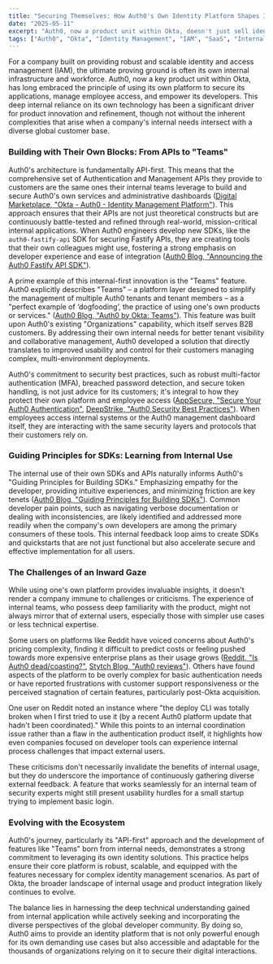 ```yaml
---
title: "Securing Themselves: How Auth0's Own Identity Platform Shapes Its Innovations"
date: "2025-05-11"
excerpt: "Auth0, now a product unit within Okta, doesn't just sell identity solutions; it lives by them. This post explores how Auth0's practice of using its own platform for internal authentication, API security, and developer tooling has driven product innovation like the 'Teams' feature, while also examining the complexities and criticisms that can arise when a company is its own first customer."
tags: ["Auth0", "Okta", "Identity Management", "IAM", "SaaS", "Internal Usage", "Product Development", "API Security", "Developer Experience", "Cybersecurity"]
---
```


For a company built on providing robust and scalable identity and access management (IAM), the ultimate proving ground is often its own internal infrastructure and workforce. Auth0, now a key product unit within Okta, has long embraced the principle of using its own platform to secure its applications, manage employee access, and empower its developers. This deep internal reliance on its own technology has been a significant driver for product innovation and refinement, though not without the inherent complexities that arise when a company's internal needs intersect with a diverse global customer base.

### Building with Their Own Blocks: From APIs to "Teams"

Auth0's architecture is fundamentally API-first. This means that the comprehensive set of Authentication and Management APIs they provide to customers are the same ones their internal teams leverage to build and secure Auth0's own services and administrative dashboards ([Digital Marketplace, "Okta - Auth0 - Identity Management Platform"](https://www.applytosupply.digitalmarketplace.service.gov.uk/g-cloud/services/793836677921733)). This approach ensures that their APIs are not just theoretical constructs but are continuously battle-tested and refined through real-world, mission-critical internal applications. When Auth0 engineers develop new SDKs, like the `auth0-fastify-api` SDK for securing Fastify APIs, they are creating tools that their own colleagues might use, fostering a strong emphasis on developer experience and ease of integration ([Auth0 Blog, "Announcing the Auth0 Fastify API SDK"](https://auth0.com/blog/auth0-fastify-sdk/)).

A prime example of this internal-first innovation is the "Teams" feature. Auth0 explicitly describes "Teams" – a platform layer designed to simplify the management of multiple Auth0 tenants and tenant members – as a "perfect example of ‘dogfooding’, the practice of using one's own products or services." ([Auth0 Blog, "Auth0 by Okta: Teams"](https://auth0.com/blog/auth0-by-okta-teams/)). This feature was built upon Auth0's existing "Organizations" capability, which itself serves B2B customers. By addressing their own internal needs for better tenant visibility and collaborative management, Auth0 developed a solution that directly translates to improved usability and control for their customers managing complex, multi-environment deployments.

Auth0's commitment to security best practices, such as robust multi-factor authentication (MFA), breached password detection, and secure token handling, is not just advice for its customers; it's integral to how they protect their own platform and employee access ([AppSecure, "Secure Your Auth0 Authentication"](https://www.appsecure.security/blog/auth0-best-security-practices), [DeepStrike, "Auth0 Security Best Practices"](https://deepstrike.io/blog/auth0-security-best-practices)). When employees access internal systems or the Auth0 management dashboard itself, they are interacting with the same security layers and protocols that their customers rely on.

### Guiding Principles for SDKs: Learning from Internal Use

The internal use of their own SDKs and APIs naturally informs Auth0's "Guiding Principles for Building SDKs." Emphasizing empathy for the developer, providing intuitive experiences, and minimizing friction are key tenets ([Auth0 Blog, "Guiding Principles for Building SDKs"](https://auth0.com/blog/guiding-principles-for-building-sdks/)). Common developer pain points, such as navigating verbose documentation or dealing with inconsistencies, are likely identified and addressed more readily when the company's own developers are among the primary consumers of these tools. This internal feedback loop aims to create SDKs and quickstarts that are not just functional but also accelerate secure and effective implementation for all users.

### The Challenges of an Inward Gaze

While using one's own platform provides invaluable insights, it doesn't render a company immune to challenges or criticisms. The experience of internal teams, who possess deep familiarity with the product, might not always mirror that of external users, especially those with simpler use cases or less technical expertise.

Some users on platforms like Reddit have voiced concerns about Auth0's pricing complexity, finding it difficult to predict costs or feeling pushed towards more expensive enterprise plans as their usage grows ([Reddit, "Is Auth0 dead/coasting?"](https://www.reddit.com/r/ExperiencedDevs/comments/1j89fe5/is_auth0_deadcoasting_whats_the_work_environment/), [Stytch Blog, "Auth0 reviews"](https://stytch.com/blog/auth0-reviews/)). Others have found aspects of the platform to be overly complex for basic authentication needs or have reported frustrations with customer support responsiveness or the perceived stagnation of certain features, particularly post-Okta acquisition.

One user on Reddit noted an instance where "the deploy CLI was totally broken when I first tried to use it (by a recent Auth0 platform update that hadn't been coordinated)." While this points to an internal coordination issue rather than a flaw in the authentication product itself, it highlights how even companies focused on developer tools can experience internal process challenges that impact external users.

These criticisms don't necessarily invalidate the benefits of internal usage, but they do underscore the importance of continuously gathering diverse external feedback. A feature that works seamlessly for an internal team of security experts might still present usability hurdles for a small startup trying to implement basic login.

### Evolving with the Ecosystem

Auth0's journey, particularly its "API-first" approach and the development of features like "Teams" born from internal needs, demonstrates a strong commitment to leveraging its own identity solutions. This practice helps ensure their core platform is robust, scalable, and equipped with the features necessary for complex identity management scenarios. As part of Okta, the broader landscape of internal usage and product integration likely continues to evolve.

The balance lies in harnessing the deep technical understanding gained from internal application while actively seeking and incorporating the diverse perspectives of the global developer community. By doing so, Auth0 aims to provide an identity platform that is not only powerful enough for its own demanding use cases but also accessible and adaptable for the thousands of organizations relying on it to secure their digital interactions.